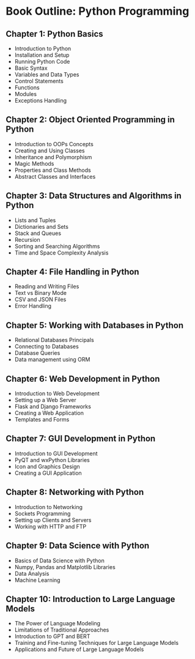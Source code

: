 # Book Outline: Python Programming

## Chapter 1: Python Basics
- Introduction to Python
- Installation and Setup
- Running Python Code
- Basic Syntax
- Variables and Data Types
- Control Statements
- Functions
- Modules
- Exceptions Handling

## Chapter 2: Object Oriented Programming in Python
- Introduction to OOPs Concepts
- Creating and Using Classes
- Inheritance and Polymorphism
- Magic Methods
- Properties and Class Methods
- Abstract Classes and Interfaces

## Chapter 3: Data Structures and Algorithms in Python
- Lists and Tuples
- Dictionaries and Sets
- Stack and Queues
- Recursion
- Sorting and Searching Algorithms
- Time and Space Complexity Analysis

## Chapter 4: File Handling in Python
- Reading and Writing Files
- Text vs Binary Mode
- CSV and JSON Files
- Error Handling

## Chapter 5: Working with Databases in Python
- Relational Databases Principals
- Connecting to Databases
- Database Queries
- Data management using ORM

## Chapter 6: Web Development in Python
- Introduction to Web Development
- Setting up a Web Server
- Flask and Django Frameworks
- Creating a Web Application
- Templates and Forms

## Chapter 7: GUI Development in Python
- Introduction to GUI Development
- PyQT and wxPython Libraries
- Icon and Graphics Design
- Creating a GUI Application

## Chapter 8: Networking with Python
- Introduction to Networking
- Sockets Programming
- Setting up Clients and Servers
- Working with HTTP and FTP

## Chapter 9: Data Science with Python
- Basics of Data Science with Python
- Numpy, Pandas and Matplotlib Libraries
- Data Analysis
- Machine Learning

## Chapter 10: Introduction to Large Language Models
- The Power of Language Modeling
- Limitations of Traditional Approaches
- Introduction to GPT and BERT
- Training and Fine-tuning Techniques for Large Language Models
- Applications and Future of Large Language Models
